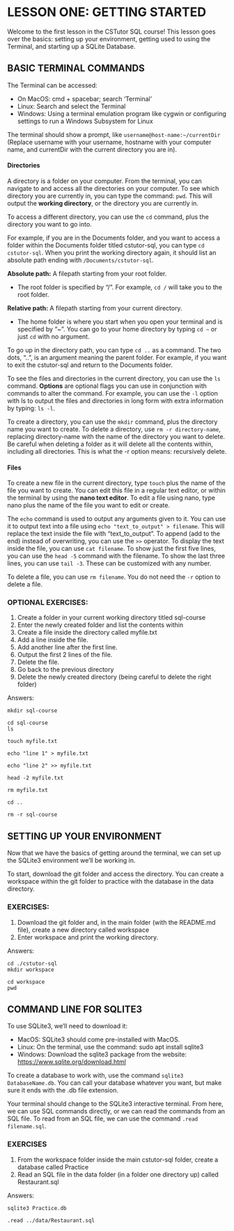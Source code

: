 # LESSON ONE: GETTING STARTED
Welcome to the first lesson in the CSTutor SQL course! This lesson goes over the basics: setting up your environment, getting used to using the Terminal, and starting up a SQLite Database.

## BASIC TERMINAL COMMANDS
The Terminal can be accessed:
- On MacOS: cmd + spacebar; search ‘Terminal’
- Linux: Search and select the Terminal 
- Windows: Using a terminal emulation program like cygwin or configuring settings to run a Windows Subsystem for Linux

The terminal should show a prompt, like `username@host-name:~/currentDir` (Replace username with your username, hostname with your computer name, and currentDir with the current directory you are in).

#### Directories
A directory is a folder on your computer. From the terminal, you can navigate to and access all the directories on your computer. To see which directory you are currently in, you can type the command: `pwd`. This will output the **working directory**, or the directory you are currently in.

To access a different directory, you can use the `cd` command, plus the directory you want to go into.

For example, if you are in the Documents folder, and you want to access a folder within the Documents folder titled cstutor-sql, you can type `cd cstutor-sql`. When you print the working directory again, it should list an absolute path ending with `/Documents/cstutor-sql`.

**Absolute path:** A filepath starting from your root folder.
- The root folder is specified by “/”. For example, `cd /` will take you to the root folder.

**Relative path:** A filepath starting from your current directory.
- The home folder is where you start when you open your terminal and is specified by “~”. You can go to your home directory by typing `cd ~` or just `cd` with no argument.

To go up in the directory path, you can type `cd ..`  as a command. The two dots, “..”, is an argument meaning the parent folder. For example, if you want to exit the cstutor-sql and return to the Documents folder.

To see the files and directories in the current directory, you can use the `ls` command. **Options** are optional flags you can use in conjunction with commands to alter the command. For example, you can use the `-l` option with ls to output the files and directories in long form with extra information by typing: `ls -l`.

To create a directory, you can use the `mkdir` command, plus the directory name you want to create. To delete a directory, use `rm -r directory-name`, replacing directory-name with the name of the directory you want to delete. Be careful when deleting a folder as it will delete all the contents within, including all directories. This is what the -r option means: recursively delete.

#### Files
To create a new file in the current directory, type `touch` plus the name of the file you want to create. You can edit this file in a regular text editor, or within the terminal by using the **nano text editor**. To edit a file using nano, type nano plus the name of the file you want to edit or create.

The `echo` command is used to output any arguments given to it. You can use it to output text into a file using `echo "text_to_output" > filename`. This will replace the text inside the file with “text_to_output”. To append (add to the end) instead of overwriting, you can use the `>>` operator. To display the text inside the file, you can use `cat filename`. To show just the first five lines, you can use the `head -5` command with the filename. To show the last three lines, you can use `tail -3`. These can be customized with any number.

To delete a file, you can use `rm filename`. You do not need the `-r` option to delete a file.

### OPTIONAL EXERCISES:
1. Create a folder in your current working directory titled sql-course
2. Enter the newly created folder and list the contents within
3. Create a file inside the directory called myfile.txt
4. Add a line inside the file.
5. Add another line after the first line.
6. Output the first 2 lines of the file.
7. Delete the file.
8. Go back to the previous directory
9. Delete the newly created directory (being careful to delete the right folder) 

Answers:
```
mkdir sql-course

cd sql-course
ls

touch myfile.txt

echo "line 1" > myfile.txt

echo "line 2" >> myfile.txt

head -2 myfile.txt

rm myfile.txt

cd ..

rm -r sql-course
```

## SETTING UP YOUR ENVIRONMENT
Now that we have the basics of getting around the terminal, we can set up the SQLite3 environment we’ll be working in.

To start, download the git folder and access the directory. You can create a workspace within the git folder to practice with the database in the data directory. 

### EXERCISES:
1. Download the git folder and, in the main folder (with the README.md file), create a new directory called workspace
2. Enter workspace and print the working directory.

Answers:
```
cd ./cstutor-sql
mkdir workspace

cd workspace
pwd
```

## COMMAND LINE FOR SQLITE3
To use SQLite3, we’ll need to download it:
- MacOS: SQLite3 should come pre-installed with MacOS.
- Linux: On the terminal, use the command: sudo apt install sqlite3
- Windows: Download the sqlite3 package from the website: https://www.sqlite.org/download.html

To create a database to work with, use the command `sqlite3 DatabaseName.db`. You can call your database whatever you want, but make sure it ends with the .db file extension.

Your terminal should change to the SQLite3 interactive terminal. From here, we can use SQL commands directly, or we can read the commands from an SQL file. To read from an SQL file, we can use the command `.read filename.sql`.

### EXERCISES
1. From the workspace folder inside the main cstutor-sql folder, create a database called Practice
2. Read an SQL file in the data folder (in a folder one directory up) called Restaurant.sql

Answers:
```
sqlite3 Practice.db

.read ../data/Restaurant.sql
```
